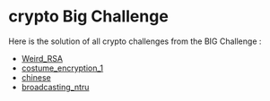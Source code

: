 # crypto Big Challenge

Here is the solution of all crypto challenges from the BIG Challenge :


- [Weird_RSA](https://github.com/bencheayoub/Weird_RSA)
- [costume_encryption_1](https://github.com/bencheayoub/costume_encryption_1)
- [chinese](https://github.com/bencheayoub/chinese)
- [broadcasting_ntru](https://github.com/bencheayoub/broadcasting_ntru)
